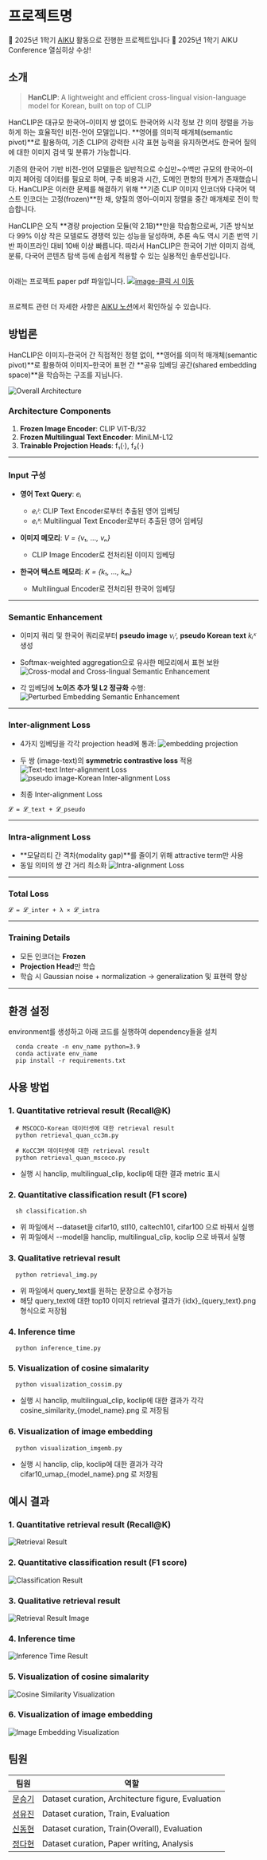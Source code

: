 # 프로젝트명

📢 2025년 1학기 [AIKU](https://github.com/AIKU-Official) 활동으로 진행한 프로젝트입니다
🎉 2025년 1학기 AIKU Conference 열심히상 수상!

## 소개

> **HanCLIP**: A lightweight and efficient cross-lingual vision-language model for Korean, built on top of CLIP


HanCLIP은 대규모 한국어–이미지 쌍 없이도 한국어와 시각 정보 간 의미 정렬을 가능하게 하는 효율적인 비전-언어 모델입니다. **영어를 의미적 매개체(semantic pivot)**로 활용하여, 기존 CLIP의 강력한 시각 표현 능력을 유지하면서도 한국어 질의에 대한 이미지 검색 및 분류가 가능합니다.

기존의 한국어 기반 비전-언어 모델들은 일반적으로 수십만~수백만 규모의 한국어–이미지 페어링 데이터를 필요로 하며, 구축 비용과 시간, 도메인 편향의 한계가 존재했습니다. HanCLIP은 이러한 문제를 해결하기 위해 **기존 CLIP 이미지 인코더와 다국어 텍스트 인코더는 고정(frozen)**한 채, 양질의 영어–이미지 정렬을 중간 매개체로 전이 학습합니다.

HanCLIP은 오직 **경량 projection 모듈(약 2.1B)**만을 학습함으로써, 기존 방식보다 99% 이상 작은 모델로도 경쟁력 있는 성능을 달성하며, 추론 속도 역시 기존 번역 기반 파이프라인 대비 10배 이상 빠릅니다. 따라서 HanCLIP은 한국어 기반 이미지 검색, 분류, 다국어 콘텐츠 탐색 등에 손쉽게 적용할 수 있는 실용적인 솔루션입니다.

</br>아래는 프로젝트 paper pdf 파일입니다.
[![image-클릭 시 이동](asset/paper_img.png)](asset/Team6.pdf)

</br>프로젝트 관련 더 자세한 사항은 [AIKU 노션](https://aiku.notion.site/HanCLIP-215a7930e09c8092a975d6c37cb7eb7a?source=copy_link)에서 확인하실 수 있습니다.


## 방법론

HanCLIP은 이미지–한국어 간 직접적인 정렬 없이, **영어를 의미적 매개체(semantic pivot)**로 활용하여 이미지–한국어 표현 간 **공유 임베딩 공간(shared embedding space)**을 학습하는 구조를 지닙니다.

![Overall Architecture](asset/overall_architecture.png)

### Architecture Components

1. **Frozen Image Encoder**: CLIP ViT-B/32  
2. **Frozen Multilingual Text Encoder**: MiniLM-L12  
3. **Trainable Projection Heads**: f₁(·), f₂(·)

---

### Input 구성

- **영어 Text Query**: *eᵢ*
  - *eᵢᴵ*: CLIP Text Encoder로부터 추출된 영어 임베딩
  - *eᵢᴷ*: Multilingual Text Encoder로부터 추출된 영어 임베딩

- **이미지 메모리**: *V = {v₁, ..., vₙ}*  
  - CLIP Image Encoder로 전처리된 이미지 임베딩

- **한국어 텍스트 메모리**: *K = {k₁, ..., kₘ}*  
  - Multilingual Encoder로 전처리된 한국어 임베딩

---

### Semantic Enhancement

- 이미지 쿼리 및 한국어 쿼리로부터 **pseudo image** *vᵢᴵ*, **pseudo Korean text** *kᵢᴷ* 생성  
- Softmax-weighted aggregation으로 유사한 메모리에서 표현 보완
![Cross-modal and Cross-lingual Semantic Enhancement](asset/semantic_enhancement.png)

- 각 임베딩에 **노이즈 추가 및 L2 정규화** 수행:
![Perturbed Embedding Semantic Enhancement](asset/noise_perturb.png)

---

### Inter-alignment Loss

- 4가지 임베딩을 각각 projection head에 통과:
![embedding projection](asset/embedding_projection.png)

- 두 쌍 (image-text)의 **symmetric contrastive loss** 적용
![Text-text Inter-alignment Loss](asset/text_inter.png)  
![pseudo image-Korean Inter-alignment Loss](asset/pseudo_inter.png)

- 최종 Inter-alignment Loss

```
𝓛 = 𝓛_text + 𝓛_pseudo
```
---

### Intra-alignment Loss

- **모달리티 간 격차(modality gap)**를 줄이기 위해 attractive term만 사용  
- 동일 의미의 쌍 간 거리 최소화
![Intra-alignment Loss](asset/intra.png)

---

### Total Loss

```
𝓛 = 𝓛_inter + λ × 𝓛_intra
```

---

### Training Details

- 모든 인코더는 **Frozen**
- **Projection Head**만 학습
- 학습 시 Gaussian noise + normalization → generalization 및 표현력 향상

---


## 환경 설정
environment를 생성하고 아래 코드를 실행하여 dependency들을 설치

  ```
    conda create -n env_name python=3.9
    conda activate env_name
    pip install -r requirements.txt
  ```

## 사용 방법
### 1. Quantitative retrieval result (Recall@K)
  ```
    # MSCOCO-Korean 데이터셋에 대한 retrieval result
    python retrieval_quan_cc3m.py

    # KoCC3M 데이터셋에 대한 retrieval result
    python retrieval_quan_mscoco.py
  ```
  - 실행 시 hanclip, multilingual_clip, koclip에 대한 결과 metric 표시

### 2. Quantitative classification result (F1 score)
  ```
    sh classification.sh
  ```
  - 위 파일에서 --dataset을 cifar10, stl10, caltech101, cifar100 으로 바꿔서 실행
  - 위 파일에서 --model을 hanclip, multilingual_clip, koclip 으로 바꿔서 실행

### 3. Qualitative retrieval result
  ```
    python retrieval_img.py
  ```
  - 위 파일에서 query_text를 원하는 문장으로 수정가능
  - 해당 query_text에 대한 top10 이미지 retrieval 결과가 {idx}_{query_text}.png 형식으로 저장됨

### 4. Inference time 
  ```
    python inference_time.py
  ```

### 5. Visualization of cosine simalarity
  ```
    python visualization_cossim.py
  ```
  - 실행 시 hanclip, multilingual_clip, koclip에 대한 결과가 각각 cosine_similarity_{model_name}.png 로 저장됨

### 6. Visualization of image embedding
  ```
    python visualization_imgemb.py
  ```
  - 실행 시 hanclip, clip, koclip에 대한 결과가 각각 cifar10_umap_{model_name}.png 로 저장됨

## 예시 결과
### 1. Quantitative retrieval result (Recall@K)
![Retrieval Result](asset/retrieval_quan.png)

### 2. Quantitative classification result (F1 score)
![Classification Result](asset/classification.png)

### 3. Qualitative retrieval result
![Retrieval Result Image](asset/qualitative_result.png)

### 4. Inference time 
![Inference Time Result](asset/inference_time.png)

### 5. Visualization of cosine simalarity
![Cosine Similarity Visualization](asset/cosine_similarity_result.png)

### 6. Visualization of image embedding
![Image Embedding Visualization](asset/image_emb_result.png)

## 팀원

  | 팀원                            | 역할                                       |
| ----------------------------- | ---------------------------------------- |
| [문승기](https://github.com/moon44432) |    Dataset curation, Architecture figure, Evaluation   |
| [성유진](https://github.com/dinyudin203)      |    Dataset curation, Train, Evaluation    |
| [신동현](https://github.com/Donghyun1228)     |    Dataset curation, Train(Overall), Evaluation    |
| [정다현](https://github.com/dhyun22)        |    Dataset curation, Paper writing, Analysis    |
